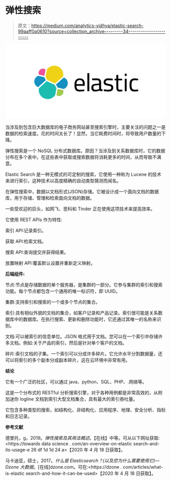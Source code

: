 # 弹性搜索

> 原文：<https://medium.com/analytics-vidhya/elastic-search-99aaff0a0610?source=collection_archive---------34----------------------->

![](img/3379752824538a8a8a085e330f292837.png)

当涉及到包含巨大数据库的电子商务网站甚至搜索引擎时，主要关注的问题之一是数据的检索速度。花的时间太长了！显然，当它耗费时间时，将导致用户数量的下降。

弹性搜索是一个 NoSQL 分布式数据库。原因？当涉及到关系数据库时，它的数据分布在多个表中。在这些表中获取或搜索数据将消耗更多的时间，从而导致不满意。

Elastic Search 是一种无模式的可定制的搜索，它使用一种称为 Lucene 的技术来进行索引，这种技术以高度精确的自动类型猜测而闻名。

在弹性搜索中，数据以文档形式(JSON)存储。它被设计成一个面向文档的数据库，用于存储、管理和检索面向文档的数据。

一些受欢迎的巨头，如网飞、思科和 Tinder 正在使用这项技术来提高效率。

它使用 REST APIs 作为特性:

索引 API:记录索引。

获取 API:检索文档。

搜索 API:查询提交并获得结果。

放置映射 API:覆盖默认设置并重新定义映射。

**后端组件:**

节点:节点是存储数据的单个服务器，是集群的一部分。它参与集群的索引和搜索功能。每个节点都包含一个通用的唯一标识符，即 UUID。

集群:支持索引和搜索的一个或多个节点的集合。

索引:具有相似外貌的文档的集合，如客户记录和产品记录。索引很可能是关系数据库中的数据库。在执行搜索、更新和删除功能时，它还通过其唯一的名称来识别。

文档:可以被索引的信息单位。JSON 格式用于文档。您可以在一个索引中存储许多文档。例如:关于产品的索引，然后是针对单个客户的文档。

碎片:索引文档的子集。一个索引可以分成许多碎片。它允许水平分割数据量，还可以将索引的多个副本分成副本碎片，这在云环境中非常有用。

**结论**

它有一个广泛的社区，可以通过 java、python、SQL、PHP、.网络等。

这是一个分布式的 RESTful 分析搜索引擎，对于各种用例都是非常高效的，从附加迷你 logline 文档到索引大型文档集合，具有最大的索引吞吐量。

它包含多种类型的搜索，如结构化、非结构化、应用程序、地理、安全分析、指标和日志记录。

**参考文献**

德里托，g，2019。*弹性搜索及其用法概述*。【在线】中等。可从以下网址获取:<https://towards data science . com/an-overview-on-elastic search-and-its-usage-e 26 df 1d 1d 24 a>【2020 年 4 月 18 日获取】。

马卡迪亚，硕士，2017。*什么是 Elasticsearch？(以及您为什么需要使用它)— Dzone 大数据*。[在线]dzone.com。可在:<https://dzone . com/articles/what-is-elastic search-and-how-it-can-be-used>【2020 年 4 月 18 日获取】。